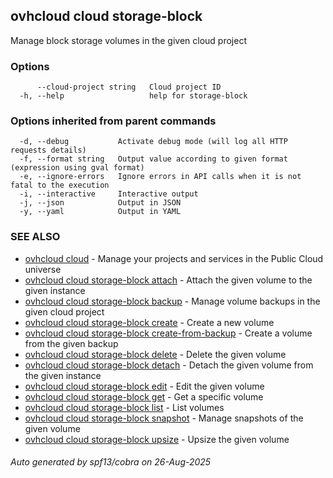 ## ovhcloud cloud storage-block

Manage block storage volumes in the given cloud project

### Options

```
      --cloud-project string   Cloud project ID
  -h, --help                   help for storage-block
```

### Options inherited from parent commands

```
  -d, --debug           Activate debug mode (will log all HTTP requests details)
  -f, --format string   Output value according to given format (expression using gval format)
  -e, --ignore-errors   Ignore errors in API calls when it is not fatal to the execution
  -i, --interactive     Interactive output
  -j, --json            Output in JSON
  -y, --yaml            Output in YAML
```

### SEE ALSO

* [ovhcloud cloud](ovhcloud_cloud.md)	 - Manage your projects and services in the Public Cloud universe
* [ovhcloud cloud storage-block attach](ovhcloud_cloud_storage-block_attach.md)	 - Attach the given volume to the given instance
* [ovhcloud cloud storage-block backup](ovhcloud_cloud_storage-block_backup.md)	 - Manage volume backups in the given cloud project
* [ovhcloud cloud storage-block create](ovhcloud_cloud_storage-block_create.md)	 - Create a new volume
* [ovhcloud cloud storage-block create-from-backup](ovhcloud_cloud_storage-block_create-from-backup.md)	 - Create a volume from the given backup
* [ovhcloud cloud storage-block delete](ovhcloud_cloud_storage-block_delete.md)	 - Delete the given volume
* [ovhcloud cloud storage-block detach](ovhcloud_cloud_storage-block_detach.md)	 - Detach the given volume from the given instance
* [ovhcloud cloud storage-block edit](ovhcloud_cloud_storage-block_edit.md)	 - Edit the given volume
* [ovhcloud cloud storage-block get](ovhcloud_cloud_storage-block_get.md)	 - Get a specific volume
* [ovhcloud cloud storage-block list](ovhcloud_cloud_storage-block_list.md)	 - List volumes
* [ovhcloud cloud storage-block snapshot](ovhcloud_cloud_storage-block_snapshot.md)	 - Manage snapshots of the given volume
* [ovhcloud cloud storage-block upsize](ovhcloud_cloud_storage-block_upsize.md)	 - Upsize the given volume

###### Auto generated by spf13/cobra on 26-Aug-2025
